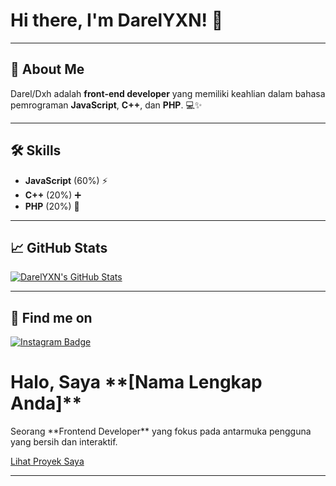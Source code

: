 # Hi there, I'm DarelYXN! 👋

---

## 🚀 About Me
Darel/Dxh adalah **front-end developer** yang memiliki keahlian dalam bahasa pemrograman **JavaScript**, **C++**, dan **PHP**. 💻✨

---

## 🛠️ Skills
- **JavaScript** (60%) ⚡
- **C++** (20%) ➕
- **PHP** (20%) 🐘

---

## 📈 GitHub Stats
[![DarelYXN's GitHub Stats](https://github-readme-stats.vercel.app/api?username=DarelYXN&show_icons=true&theme=radical)](https://github.com/DarelYXN)

---

## 📲 Find me on
<a href="https://instagram.com/darel_yxn" target="_blank">
  <img src="https://img.shields.io/badge/Instagram-E4405F?logo=instagram&logoColor=white&style=for-the-badge" alt="Instagram Badge"/>
</a>

<div class="hero">
            <h1>Halo, Saya **[Nama Lengkap Anda]**</h1>
            <p>Seorang **Frontend Developer** yang fokus pada antarmuka pengguna yang bersih dan interaktif.</p>
            <a href="darell.my.id" class="button">Lihat Proyek Saya</a>
        </div>
    </header>
    
---
